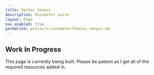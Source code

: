 ```yaml
---
title: Hentai Senpai
description: Rainmeter suite
layout: Page
nav_enabled: true
permalink: projects/rainmeter/hentai-senpai.md
---
```



## Work In Progress

This page is currently being built. Please be patient as I get all of the required resources added in.
